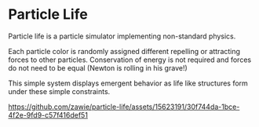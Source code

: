 # Particle Life

Particle life is a particle simulator implementing non-standard physics.

Each particle color is randomly assigned different repelling or attracting forces to other particles. Conservation of energy is not required and forces do not need to be equal (Newton is rolling in his grave!)

This simple system displays emergent behavior as life like structures form under these simple constraints.

https://github.com/zawie/particle-life/assets/15623191/30f744da-1bce-4f2e-9fd9-c57f416def51


